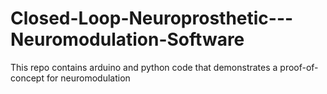 # Closed-Loop-Neuroprosthetic---Neuromodulation-Software
This repo contains arduino and python code that demonstrates a proof-of-concept for neuromodulation
